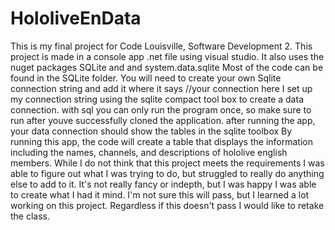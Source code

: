 # HololiveEnData
This is my final project for Code Louisville, Software Development 2.
This project is made in a console app .net file using visual studio.
It also uses the nuget packages SQLite and and system.data.sqlite
Most of the code can be found in the SQLite folder.
You will need to create your own Sqlite connection string and add it where it says //your connection here
I set up my connection string using the sqlite compact tool box to create a data connection.
with sql you can only run the program once, so make sure to run after youve successfully cloned the application.
after running the app, your data connection should show the tables in the sqlite toolbox
By running this app, the code will create a table that displays the information including the names, channels, and descriptions of hololive english members.
While I do not think that this project meets the requirements I was able to figure out what I was trying to do, but struggled to really do anything else to add to it.
It's not really fancy or indepth, but I was happy I was able to create what I had it mind.
I'm not sure this will pass, but I learned a lot working on this project. Regardless if this doesn't pass I would like to retake the class.

